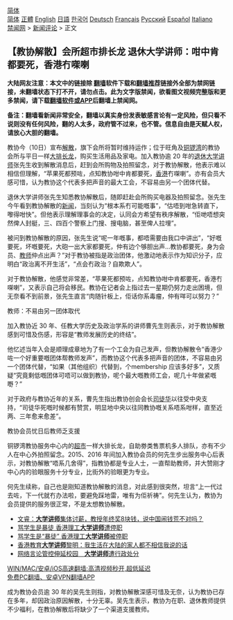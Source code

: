  <!-- 面包屑导航 --> <div class="breadcrumb"><!-- GTranslate: https://gtranslate.io/ -->  <div class="switcher notranslate">  <div class="selected">  <a href="#" onclick="return false;"> 简体</a>  </div>  <div class="option">  <a href="https://www.bannedbook.org" onclick="doGTranslate('zh-CN|zh-CN');jQuery('div.switcher div.selected a').html(jQuery(this).html());return false;" title="简体中文" class="nturl selected"> 简体</a>  <a href="https://www.bannedbook.org/zh-tw/" onclick="doGTranslate('zh-CN|zh-TW');jQuery('div.switcher div.selected a').html(jQuery(this).html());return false;" title="繁體中文" class="nturl"> 正體</a>  <a href="https://www.bannedbook.org/en/" onclick="doGTranslate('zh-CN|en');jQuery('div.switcher div.selected a').html(jQuery(this).html());return false;" title="English" class="nturl"> English</a>  <a href="https://www.bannedbook.org/ja/" onclick="doGTranslate('zh-CN|ja');jQuery('div.switcher div.selected a').html(jQuery(this).html());return false;" title="日本語" class="nturl"> 日語</a>  <a href="https://www.bannedbook.org/ko/" onclick="doGTranslate('zh-CN|ko');jQuery('div.switcher div.selected a').html(jQuery(this).html());return false;" title="한국어" class="nturl"> 한국어</a>  <a href="https://www.bannedbook.org/de/" onclick="doGTranslate('zh-CN|de');jQuery('div.switcher div.selected a').html(jQuery(this).html());return false;" title="Deutsch" class="nturl"> Deutsch</a>  <a href="https://www.bannedbook.org/fr/" onclick="doGTranslate('zh-CN|fr');jQuery('div.switcher div.selected a').html(jQuery(this).html());return false;" title="Français" class="nturl"> Français</a>  <a href="https://www.bannedbook.org/ru/" onclick="doGTranslate('zh-CN|ru');jQuery('div.switcher div.selected a').html(jQuery(this).html());return false;" title="Русский" class="nturl"> Русский</a>  <a href="https://www.bannedbook.org/es/" onclick="doGTranslate('zh-CN|es');jQuery('div.switcher div.selected a').html(jQuery(this).html());return false;" title="Español" class="nturl"> Español</a>  <a href="https://www.bannedbook.org/it/" onclick="doGTranslate('zh-CN|it');jQuery('div.switcher div.selected a').html(jQuery(this).html());return false;" title="Italiano" class="nturl"> Italiano</a>  </div>  </div>      <div class='breadcrumb-sub'><!-- Breadcrumb NavXT 6.3.0 --> <a href="https://www.bannedbook.org/" class="home">禁闻网</a> &gt; <a href="https://www.bannedbook.org/bnews/comments/" class="category">新闻评论</a> &gt; 正文</div></div><h2>【教协解散】会所超市排长龙 退休大学讲师：咁中肯都要死，香港冇㗎喇</h2> <p class="notice"><b>大陆网友注意：本文中的链接除 <a href="https://github.com/bannedbook/fanqiang" >翻墙</a>软件下载和<a href="https://github.com/killgcd/justmysocks/blob/master/README.md">翻墙推荐</a>链接外全部为禁网链接，未翻墙状态下打不开，请勿点击。此为文字版禁闻，欲看图文视频完整版和更多禁闻，请下载<a href="https://github.com/bannedbook/fanqiang">翻墙软件或APP</a>后翻墙上禁闻网。</p><p>备注：翻墙看新闻非常安全，翻墙以真实身份发表敏感言论有一定风险，但只看不说则没有任何风险，翻的人太多，政府管不过来，也不管。信息自由是天赋人权，请放心大胆的翻墙。</b></p>  <div class="entry">  <p>教协今（10日）宣布<a href="https://www.bannedbook.org/bnews/tag/%E8%A7%A3%E6%95%A3/" class="st_tag internal_tag" rel="tag" title="标签 解散 下的日志">解散</a>，旗下会所将暂时维持运作；位于旺角及<a href="https://www.bannedbook.org/bnews/tag/%E9%93%9C%E9%94%A3%E6%B9%BE/" class="st_tag internal_tag" rel="tag" title="标签 铜锣湾 下的日志">铜锣湾</a>的教协会所与平日一样<a href="https://www.bannedbook.org/bnews/tag/%E5%A4%A7%E6%8E%92%E9%95%BF%E9%BE%99/" class="st_tag internal_tag" rel="tag" title="标签 大排长龙 下的日志">大排长龙</a>，购买生活用品及家电。加入教协逾 20 年的<a href="https://www.bannedbook.org/bnews/tag/%e9%80%80%e4%bc%91/" class="st_tag internal_tag" rel="tag" title="标签 退休 下的日志">退休</a><a href="https://www.bannedbook.org/bnews/tag/%E5%A4%A7%E5%AD%A6%E8%AE%B2%E5%B8%88/" class="st_tag internal_tag" rel="tag" title="标签 大学讲师 下的日志">大学讲师</a>张先生收到解散消息后，赶到会所购物及拍照留念，对于教协解散，他表示难以相信但理解，“苹果死都预咗，点知教协咁中肯都要死，<a href="https://www.bannedbook.org/bnews/tag/%e9%a6%99%e6%b8%af/" class="st_tag internal_tag" rel="tag" title="标签 香港 下的日志">香港</a>冇㗎喇”。亦有会员大感可惜，认为教协这个代表多把声音的最大工会，不容易由另一个团体代替。</p> <p>退休大学讲师张先生知悉教协解散后，随即赶赴会所购买电器及拍照留念。张先生今午看到教协解散的<span class='wp_keywordlink_affiliate'><a href="https://www.bannedbook.org/" title="新闻">新闻</a></span>，当刻认为“根本系冇可能嘅事”，“估唔到咁急转直下，嚟得咁快”。但他表示理解理事会的决定，认同会方希望有秩序解散，“佢哋唔想突然俾人封艇，三、四百个警察上门搜、搜电脑，甚至俾人拉埋”。</p> <p>被问到教协解散的原因，张先生说“呢一年嘅事，都唔需要由我口中讲出”，“好嘅要死，坏嘅要死，大砲一出大家都要死，仲有边个够胆出声…教协都要死，身为会员、<a href="https://www.bannedbook.org/bnews/tag/%e6%95%99%e5%b8%88/" class="st_tag internal_tag" rel="tag" title="标签 教师 下的日志">教师</a>仲点出声？”对于教协被指是政治团体，他激动地表示作为知识分子，应明白“政治离不开生活”，“点会冇政治？自欺欺人”。</p>  <p>对于教协解散，他感觉非常差，“苹果死都预咗，点知教协咁中肯都要死，香港冇㗎喇”，又表示自己将会移民。教协在记者会上指过去一星期仍努力走出困境，但无奈看不到前景，张先生直言“肉随针板上，佢话你系毒瘤，仲有咩可以努力？”</p> <p>教师：不易由另一团体取代</p> <p>加入教协近 30 年、任教大学历史及政治学系的讲师曹先生则表示，对于教协解散感到可惜及伤感，形容是“教师发展历史的终结”。</p>  <p>他忆述当年入会是顺理成章地为了有一个工会为自己发声，但教协解散令“香港少咗一个好重要嘅团体帮教师发声”，而教协这个代表多把声音的团体，不容易由另一个团体代替，“如果（其他组织）代替到，个membership 应该多好多”，又质疑“究竟剩低嘅团体可唔可以做到教协，呢个最大嘅教师工会，呢几十年做紧嘅嘢？”</p> <p>对于政府与教协近年的关系，曹先生指出教协创会会长<a href="https://www.bannedbook.org/bnews/tag/%e5%8f%b8%e5%be%92%e5%8d%8e/" class="st_tag internal_tag" rel="tag" title="标签 司徒华 下的日志">司徒华</a>以往受中央支持，“司徒华死嘅时候都有赞赏，明显地中央以往同教协嘅关系唔系咁样，直至近两、三年愈来愈差”。</p> <p>教协会员忧日后教师乏支援</p>  <p>铜锣湾教协服务中心内的<a href="https://www.bannedbook.org/bnews/tag/%e8%b6%85%e5%b8%82/" class="st_tag internal_tag" rel="tag" title="标签 超市 下的日志">超市</a>一样大排长龙，自助劵类售票机多人排队，亦有不少人在中心外拍照留念。2015、2016 年间加入教协会员的何先生步出服务中心后表示，对教协解散“唔系几舍得”，指教协都是专业人士，一直帮助教师，并大赞刚才中心内的验眼服务十分专业，比街外的验眼更为专业。</p> <p>何先生续称，自己也是刚知道教协解散的消息，对此感到很突然，坦言“上一代过去咗，下一代就冇办法啦，要避免踩地雷，唯有为佢祈祷”。何先生认为，教协为会员提供的服务很正常，不是太想教协解散。</p> <ul class='op-related-articles' title='相关阅读'> <li><a href='https://www.bannedbook.org/bnews/bannedvideo/20210113/1466805.html' target='_blank'>文睿：<b>大学讲师</b>集体讨薪，教授年终奖8块钱，说中国闹钱荒不对吗？</a></li> <li><a href='https://www.bannedbook.org/bnews/cnnews/hknews/20191010/1204517.html' target='_blank'>骂学生是暴徒 香港理工<b>大学讲师</b>遭停职</a></li> <li><a href='https://www.bannedbook.org/bnews/headline/20191009/1204465.html' target='_blank'>骂学生是“暴徒”  香港理工<b>大学讲师</b>被停职</a></li> <li><a href='https://www.bannedbook.org/bnews/comments/20190910/1188745.html' target='_blank'>香港教育<b>大学讲师</b>黎明：我生活在大陆的家人都不相信我说的话</a></li> <li><a href='https://www.bannedbook.org/bnews/headline/20190509/1125543.html' target='_blank'>网络言论管控伸延校园　<b>大学讲师</b>遭行政处分</a></li> </ul> <p class="texttj"> <a href="https://github.com/bannedbook/fanqiang/wiki/V2ray%E6%9C%BA%E5%9C%BA" target="_blank">WIN/MAC/安卓/iOS高速翻墙:高清视频秒开,超低延迟</a><br/> <a href="https://github.com/bannedbook/fanqiang/wiki/%E7%A6%81%E9%97%BB%E7%BD%91%E5%AE%89%E5%8D%93%E7%BF%BB%E5%A2%99%E6%96%B0%E9%97%BBAPP" target="_blank">免费PC翻墙、安卓VPN翻墙APP</a></p> <p>成为教协会员逾 30 年的吴先生则指，对教协解散深感可惜及无奈，认为教协已存在多年，却因政治原因解散，十分无辜。吴先生表示，教协为在职、退休教师提供不少福利，在教协解散后将缺少了一个渠道支援教师。</p><a name='sharetosocial'></a>  <div style="margin-bottom:5px;padding-bottom:5px;clear:both"> <div id="archive-pix-1" class="banner-ads"> <!-- AuctionX Display platform tag START --> <div id="26318x728x90x621x_ADSLOT2" clicktrack="%%CLICK_URL_ESC%%"></div> <!-- AuctionX Display platform tag END --> </div> <div id="archive-pix-2" class="banner-ads"> <!-- AuctionX Display platform tag START --> <div id="26315x300x250x621x_ADSLOT2" clicktrack="%%CLICK_URL_ESC%%"></div> <!-- AuctionX Display platform tag END --> </div> </div>  <div id="archive-pix-1" class="banner-ads"> <!-- AuctionX Display platform tag START --> <div id="26318x728x90x621x_ADSLOT3" clicktrack="%%CLICK_URL_ESC%%"></div> <!-- AuctionX Display platform tag END --> </div> </div><!--END ENTRY--> 